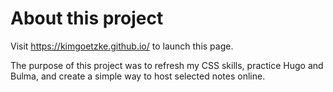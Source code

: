 # About this project

Visit https://kimgoetzke.github.io/ to launch this page.

The purpose of this project was to refresh my CSS skills, practice Hugo and Bulma, and create a simple way to host selected notes online.